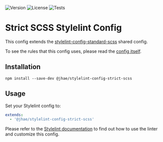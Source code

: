 ![Version](https://img.shields.io/npm/v/%40jhae/stylelint-config-strict-scss?label=Version)
![License](https://img.shields.io/github/license/jhae-de/stylelint-config-strict-scss?label=License&color=lightgrey)
![Tests](https://img.shields.io/github/actions/workflow/status/jhae-de/stylelint-config-strict-scss/analyze.yaml?label=Tests)

# Strict SCSS Stylelint Config

This config extends
the [stylelint-config-standard-scss](https://github.com/jhae-de/stylelint-config-standard-scss) shared config.

To see the rules that this config uses, please read the [config itself](index.yaml).

## Installation

```shell
npm install --save-dev @jhae/stylelint-config-strict-scss
```

## Usage

Set your Stylelint config to:

```yaml
extends:
  - '@jhae/stylelint-config-strict-scss'
```

Please refer to the [Stylelint documentation](https://stylelint.io) to find out how to use the linter and customize this
config.
